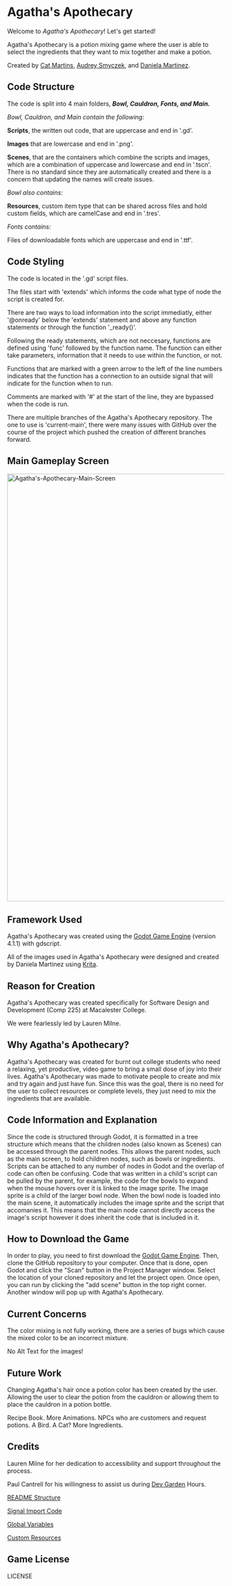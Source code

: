 # Agatha's Apothecary

Welcome to _Agatha's Apothecary_! Let's get started!

Agatha's Apothecary is a potion mixing game where the user is able to select the ingredients that they want to mix together and make a potion.

Created by [Cat Martins](https://github.com/catmartz), [Audrey Smyczek](https://github.com/Audrey-Smyczek), and [Daniela Martinez](https://github.com/martinezdaniela17).

## Code Structure
The code is split into 4 main folders, _**Bowl, Cauldron, Fonts, and Main.**_

_Bowl, Cauldron, and Main contain the following:_

**Scripts**, the written out code, that are uppercase and end in '.gd'.

**Images** that are lowercase and end in '.png'.

**Scenes**, that are the containers which combine the scripts and images, which are a combination of uppercase and lowercase and end in '.tscn'. There is no standard since they are automatically created and there is a concern that updating the names will create issues.

_Bowl also contains:_

**Resources**, custom item type that can be shared across files and hold custom fields, which are camelCase and end in '.tres'.

_Fonts contains:_

Files of downloadable fonts which are uppercase and end in '.ttf'.

## Code Styling
The code is located in the '.gd' script files. 

The files start with 'extends' which informs the code what type of node the script is created for.

There are two ways to load information into the script immediatly, either '@onready' below the 'extends' statement and above any function statements or through the function '_ready()'.

Following the ready statements, which are not neccesary, functions are defined using 'func' followed by the function name. The function can either take parameters, information that it needs to use within the function, or not.

Functions that are marked with a green arrow to the left of the line numbers indicates that the function has a connection to an outside signal that will indicate for the function when to run.

Comments are marked with '#' at the start of the line, they are bypassed when the code is run.

There are multiple branches of the Agatha's Apothecary repository. The one to use is 'current-main', there were many issues with GitHub over the course of the project which pushed the creation of different branches forward.

## Main Gameplay Screen
<img width="991" alt="Agatha's-Apothecary-Main-Screen" src="https://github.com/Audrey-Smyczek/agathas-apothecary/assets/98111335/8a4a1c9b-bc45-4aaa-b3f1-b4a73c4cf8c3">

## Framework Used
Agatha's Apothecary was created using the [Godot Game Engine](https://godotengine.org/) (version 4.1.1) with gdscript.

All of the images used in Agatha's Apothecary were designed and created by Daniela Martinez using [Krita](https://krita.org/en/).

## Reason for Creation
Agatha's Apothecary was created specifically for Software Design and Development (Comp 225) at Macalester College. 

We were fearlessly led by Lauren Milne.

## Why Agatha's Apothecary?
Agatha's Apothecary was created for burnt out college students who need a relaxing, yet productive, video game to bring a small dose of joy into their lives. Agatha's Apothecary was made to motivate people to create and mix and try again and just have fun. Since this was the goal, there is no need for the user to collect resources or complete levels, they just need to mix the ingredients that are available.

## Code Information and Explanation
Since the code is structured through Godot, it is formatted in a tree structure which means that the children nodes (also known as Scenes) can be accessed through the parent nodes. This allows the parent nodes, such as the main screen, to hold children nodes, such as bowls or ingredients. Scripts can be attached to any number of nodes in Godot and the overlap of code can often be confusing. Code that was written in a child's script can be pulled by the parent, for example, the code for the bowls to expand when the mouse hovers over it is linked to the image sprite. The image sprite is a child of the larger bowl node. When the bowl node is loaded into the main scene, it automatically includes the image sprite and the script that accomanies it. This means that the main node cannot directly access the image's script however it does inherit the code that is included in it. 

## How to Download the Game
In order to play, you need to first download the [Godot Game Engine](https://godotengine.org/). Then, clone the GitHub repository to your computer. Once that is done, open Godot and click the "Scan" button in the Project Manager window. Select the location of your cloned repository and let the project open. Once open, you can run by clicking the "add scene" button in the top right corner. Another window will pop up with Agatha's Apothecary. 

## Current Concerns
The color mixing is not fully working, there are a series of bugs which cause the mixed color to be an incorrect mixture.

No Alt Text for the images!

## Future Work
Changing Agatha's hair once a potion color has been created by the user. Allowing the user to clear the potion from the cauldron or allowing them to place the cauldron in a potion bottle.

Recipe Book. More Animations. NPCs who are customers and request potions. A Bird. A Cat? More Ingredients.

## Credits
Lauren Milne for her dedication to accessibility and support throughout the process.

Paul Cantrell for his willingness to assist us during [Dev Garden](https://devgarden.macalester.edu/) Hours.

[README Structure](https://www.mygreatlearning.com/blog/readme-file/#:~:text=readme%20file%20is.-,What%20is%20a%20README%20File%3F,about%20the%20patches%20or%20updates.)

[Signal Import Code](https://kidscancode.org/godot_recipes/3.x/basics/custom_resources/index.html)

[Global Variables](https://youtu.be/sc-tEPdLZhk?si=rPEOMSKtXi5BGy9X)

[Custom Resources](https://www.youtube.com/watch?v=vzRZjM9MTGw)

## Game License
LICENSE
